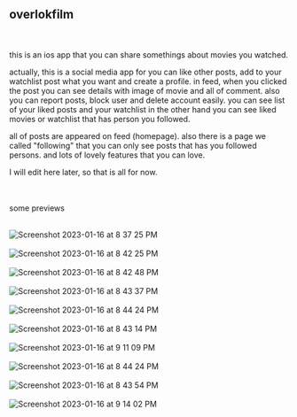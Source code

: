 <br> <br>
## overlokfilm

<br> <br>  this is an ios app that you can share somethings about movies you watched. <br> 

actually, this is a social media app for you can like other posts, add to your watchlist post what you want and create a profile. in feed, when you clicked the post you can see details with image of movie and all of comment. also you can report posts, block user and delete account easily. you can see list of your liked posts and your watchlist in the other hand you can see liked movies or watchlist that has person you followed. <br>

all of posts are appeared on feed (homepage). also there is a page we called "following" that you can only see posts that has you followed persons. and lots of lovely features that you can love. <br>


I will edit here later, so that is all for now. <br><br><br>


some previews <br><br>



![Screenshot 2023-01-16 at 8 37 25 PM](https://user-images.githubusercontent.com/6243566/212739040-a63d7916-d390-429b-8cda-67d32ceb8a12.png) 
<br> <br>
![Screenshot 2023-01-16 at 8 42 25 PM](https://user-images.githubusercontent.com/6243566/212741689-40c6c4a4-238e-4d40-8030-31e8c90fbf54.png)
<br> <br>
![Screenshot 2023-01-16 at 8 42 48 PM](https://user-images.githubusercontent.com/6243566/212742517-21f6afaa-4377-48d5-954d-524bcbcc8af0.png)
<br> <br>
![Screenshot 2023-01-16 at 8 43 37 PM](https://user-images.githubusercontent.com/6243566/212742347-0f4dba0e-ad24-4e65-8e60-b07448cb7ffe.png)
<br> <br>
![Screenshot 2023-01-16 at 8 44 24 PM](https://user-images.githubusercontent.com/6243566/212742562-1a3dba62-f462-4128-b496-7505eed5b947.png)
<br> <br>
![Screenshot 2023-01-16 at 8 43 14 PM](https://user-images.githubusercontent.com/6243566/212742608-5647c4ef-17ef-4f71-8bab-823635d581a1.png)
<br> <br>
![Screenshot 2023-01-16 at 9 11 09 PM](https://user-images.githubusercontent.com/6243566/212742893-8d774c46-33f8-44db-ad60-6cc210be9b2a.png)
<br> <br>
![Screenshot 2023-01-16 at 8 44 24 PM](https://user-images.githubusercontent.com/6243566/212742937-1194dd65-ce58-4fd7-af1f-3496aedace80.png)
<br> <br>
![Screenshot 2023-01-16 at 8 43 54 PM](https://user-images.githubusercontent.com/6243566/212743057-2838f400-ac7c-4683-90c5-079a709d3adb.png)
<br> <br>
![Screenshot 2023-01-16 at 9 14 02 PM](https://user-images.githubusercontent.com/6243566/212743370-8c4ee804-0cea-4ea5-a6ac-8cb47af68443.png)
<br> <br> <br>


